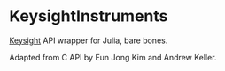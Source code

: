 # KeysightInstruments
[Keysight](http://www.keysight.com) API wrapper for Julia, bare bones.

Adapted from C API by Eun Jong Kim and Andrew Keller.
